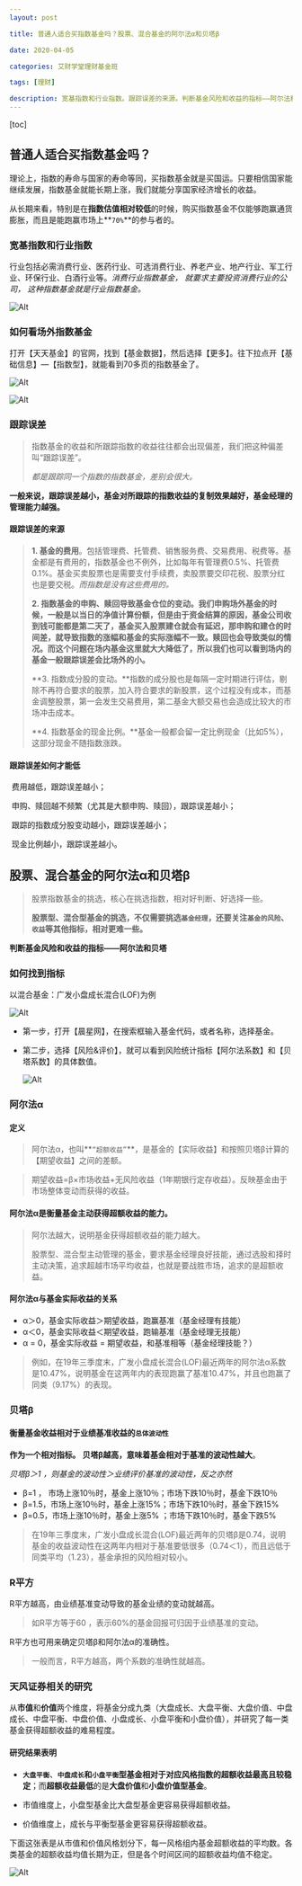 ```yaml
---
layout: post

title: 普通人适合买指数基金吗？股票、混合基金的阿尔法α和贝塔β

date: 2020-04-05

categories: 艾财学堂理财基金班

tags: [理财]

description: 宽基指数和行业指数。跟踪误差的来源。判断基金风险和收益的指标——阿尔法和贝塔。
---
```


[toc]

## 普通人适合买指数基金吗？

理论上，指数的寿命与国家的寿命等同，买指数基金就是买国运。只要相信国家能继续发展，指数基金就能长期上涨，我们就能分享国家经济增长的收益。

从长期来看，特别是在**指数估值相对较低**的时候，购买指数基金不仅能够跑赢通货膨胀，而且是能跑赢市场上**`70%`**的参与者的。

### **宽基指数和行业指数**

行业包括必需消费行业、医药行业、可选消费行业、养老产业、地产行业、军工行业、环保行业、白酒行业等。*消费行业指数基金， 就要求主要投资消费行业的公司， 这种指数基金就是行业指数基金。*

![Alt](https://user-images.githubusercontent.com/35519242/79049926-1d13ec80-7c59-11ea-93ea-ef0df5984247.png)

### **如何看场外指数基金**

打开【天天基金】的官网，找到【基金数据】，然后选择【更多】。往下拉点开【基础信息】—【指数型】，就能看到70多页的指数基金了。

![Alt](https://user-images.githubusercontent.com/35519242/79049936-36b53400-7c59-11ea-8e2b-dfad7a3f39ec.png)

![Alt](https://user-images.githubusercontent.com/35519242/79049957-6b28f000-7c59-11ea-82ac-7b870da12817.png)

### **跟踪误差**

> 指数基金的收益和所跟踪指数的收益往往都会出现偏差，我们把这种偏差叫“跟踪误差”。
>
> *都是跟踪同一个指数的指数基金，差别会很大。*

**一般来说，跟踪误差越小，基金对所跟踪的指数收益的复制效果越好，基金经理的管理能力越强。**

#### **跟踪误差的来源**

> **1. 基金的费用**。包括管理费、托管费、销售服务费、交易费用、税费等。基金都是有费用的，指数基金也不例外，比如每年有管理费0.5%、托管费0.1%。基金买卖股票也是需要支付手续费，卖股票要交印花税、股票分红也是要交税。*而指数是没有这些费用的。*
>
> **2. 指数基金的申购、赎回导致基金仓位的变动。**我们申购场外基金的时候，一般是以当日的净值计算份额，但是由于资金结算的原因，基金公司收到钱可能都是第二天了，基金买入股票建仓就会有延迟，那申购和建仓的时间差，就导致指数的涨幅和基金的实际涨幅不一致。赎回也会导致类似的情况。而这个问题在场内基金这里就大大降低了，所以我们也可以看到**场内的基金一般跟踪误差会比场外的小。**
>
> **3. 指数成分股的变动。**指数的成分股也是每隔一定时期进行评估，剔除不再符合要求的股票，加入符合要求的新股票，这个过程没有成本，而基金调整股票，第一会发生交易费用，第二基金大额交易也会造成比较大的市场冲击成本。
>
> **4. 指数基金的现金比例。**基金一般都会留一定比例现金（比如5%），这部分现金不随指数涨跌。

#### **跟踪误差如何才能低**

​	费用越低，跟踪误差越小；

​	申购、赎回越不频繁（尤其是大额申购、赎回），跟踪误差越小；

​	跟踪的指数成分股变动越小，跟踪误差越小；

​	现金比例越小，跟踪误差越小。

## 股票、混合基金的阿尔法α和贝塔β

> 股票指数基金的挑选，核心在挑选指数，相对好判断、好选择一些。
>
> **股票型、混合型基金的挑选，不仅需要挑选`基金经理`，还要关注`基金的风险`、`收益`等其他指标，相对更难一些。**

**判断基金风险和收益的指标——阿尔法和贝塔**

### **如何找到指标**

以混合基金：广发小盘成长混合(LOF)为例

![Alt](https://user-images.githubusercontent.com/35519242/79050133-8a744d00-7c5a-11ea-9a4b-5ae39b515c90.png)

- 第一步，打开【晨星网】，在搜索框输入基金代码，或者名称，选择基金。

- 第二步，选择【风险&评价】，就可以看到风险统计指标【阿尔法系数】和【贝塔系数】的具体数值。

  ![Alt](https://user-images.githubusercontent.com/35519242/79050151-b1cb1a00-7c5a-11ea-8650-90750bbcbf79.png)

### 阿尔法α

#### 定义

> 阿尔法α，也叫**`“超额收益”`**，是基金的【实际收益】和按照贝塔β计算的【期望收益】之间的差额。

> 期望收益=β×市场收益+无风险收益（1年期银行定存收益）。反映基金由于市场整体变动而获得的收益。

#### 阿尔法α是衡量基金主动获得超额收益的能力。

> 阿尔法越大，说明基金获得超额收益的能力越大。
>
> 股票型、混合型主动管理的基金，要求基金经理良好技能，通过选股和择时主动决策，追求超越市场平均收益，也就是要战胜市场，追求的是超额收益。

#### 阿尔法α与基金实际收益的关系

- α＞0，基金实际收益＞期望收益，跑赢基准（基金经理有技能）
- α＜0，基金实际收益＜期望收益，跑输基准（基金经理无技能）
- α = 0，基金实际收益 = 期望收益，和基准相等（基金经理技能？）

>例如，在19年三季度末，广发小盘成长混合(LOF)最近两年的阿尔法α系数是10.47%，说明基金在这两年内的表现跑赢了基准10.47%，并且也跑赢了同类（9.17%）的表现。

### 贝塔β

#### **衡量基金收益相对于业绩基准收益的`总体波动性`**

**作为一个相对指标。** **贝塔β越高，意味着基金相对于基准的波动性越大**。

*贝塔β＞1 ，则基金的波动性＞业绩评价基准的波动性，反之亦然*

- β=1 ，  市场上涨10％时，基金上涨10％；市场下跌10％时，基金下跌10％
- β=1.5，市场上涨10％时，基金上涨15%；市场下跌10％时，基金下跌15% 
- β=0.5，市场上涨10％时，基金上涨5% ；市场下跌10％时，基金下跌5% 

>在19年三季度末，广发小盘成长混合(LOF)最近两年的贝塔β是0.74，说明基金的收益波动性在这两年内相对于基准要低很多（0.74＜1），而且远低于同类平均（1.23），基金承担的风险相对较小。

### R平方

R平方越高，由业绩基准变动导致的基金业绩的变动就越高。

>如R平方等于60 ，表示60%的基金回报可归因于业绩基准的变动。

R平方也可用来确定贝塔β和阿尔法α的准确性。

>一般而言，R平方越高，两个系数的准确性就越高。

### 天风证券相关的研究

从**市值**和**价值**两个维度，将基金分成九类（大盘成长、大盘平衡、大盘价值、中盘成长、中盘平衡、中盘价值、小盘成长、小盘平衡和小盘价值），并研究了每一类基金获得超额收益的难易程度。

#### 研究结果表明

- **`大盘平衡`**、**`中盘成长`**和**`小盘平衡`**型基金相对于对应风格指数的超额收益**最高且较稳定**；而**超额收益最低**的是**大盘价值**和**小盘价值型基金**。

- 市值维度上，小盘型基金比大盘型基金更容易获得超额收益。

- 价值维度上，成长与平衡型基金更容易获得超额收益。

下面这张表是从市值和价值风格划分下，每一风格组内基金超额收益的平均数。各类基金的超额收益均值长期为正，但是各个时间区间的超额收益均值不稳定。

![Alt](https://user-images.githubusercontent.com/35519242/79050592-9f9eab00-7c5d-11ea-9dd9-39ea15a0c1de.png)
